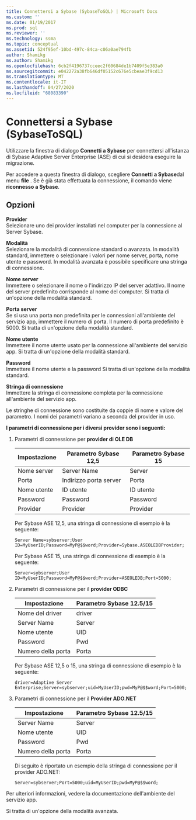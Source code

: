 ```yaml
---
title: Connettersi a Sybase (SybaseToSQL) | Microsoft Docs
ms.custom: ''
ms.date: 01/19/2017
ms.prod: sql
ms.reviewer: ''
ms.technology: ssma
ms.topic: conceptual
ms.assetid: 524f95ef-10bd-497c-84ca-c06a0ae794fb
author: Shamikg
ms.author: Shamikg
ms.openlocfilehash: 6cb2f4196737cceec2f60684de1b7409f5e383a0
ms.sourcegitcommit: e042272a38fb646df05152c676e5cbeae3f9cd13
ms.translationtype: MT
ms.contentlocale: it-IT
ms.lasthandoff: 04/27/2020
ms.locfileid: "68083390"
---
```

# <a name="connect-to-sybase-sybasetosql"></a>Connettersi a Sybase (SybaseToSQL)
Utilizzare la finestra di dialogo **Connetti a Sybase** per connettersi all'istanza di Sybase Adaptive Server Enterprise (ASE) di cui si desidera eseguire la migrazione.  
  
Per accedere a questa finestra di dialogo, scegliere **Connetti a Sybase**dal menu **file** . Se è già stata effettuata la connessione, il comando viene **riconnesso a Sybase**.  
  
## <a name="options"></a>Opzioni  
**Provider**  
Selezionare uno dei provider installati nel computer per la connessione al Server Sybase.  
  
**Modalità**  
Selezionare la modalità di connessione standard o avanzata. In modalità standard, immettere o selezionare i valori per nome server, porta, nome utente e password. In modalità avanzata è possibile specificare una stringa di connessione.  
  
**Nome server**  
Immettere o selezionare il nome o l'indirizzo IP del server adattivo. Il nome del server predefinito corrisponde al nome del computer. Si tratta di un'opzione della modalità standard.  
  
**Porta server**  
Se si usa una porta non predefinita per le connessioni all'ambiente del servizio app, immettere il numero di porta. Il numero di porta predefinito è 5000. Si tratta di un'opzione della modalità standard.  
  
**Nome utente**  
Immettere il nome utente usato per la connessione all'ambiente del servizio app. Si tratta di un'opzione della modalità standard.  
  
**Password**  
Immettere il nome utente e la password Si tratta di un'opzione della modalità standard.  
  
**Stringa di connessione**  
Immettere la stringa di connessione completa per la connessione all'ambiente del servizio app.  
  
Le stringhe di connessione sono costituite da coppie di nome e valore del parametro. I nomi dei parametri variano a seconda del provider in uso.  
  
**I parametri di connessione per i diversi provider sono i seguenti:**  
  
1.  Parametri di connessione per **provider di OLE DB**  
  
    |Impostazione|Parametro Sybase 12,5|Parametro Sybase 15|  
    |-----------|-------------------------|-----------------------|  
    |Nome server|Server Name|Server|  
    |Porta|Indirizzo porta server|Porta|  
    |Nome utente|ID utente|ID utente|  
    |Password|Password|Password|  
    |Provider|Provider|Provider|  
  
    Per Sybase ASE 12,5, una stringa di connessione di esempio è la seguente:  
  
    `Server Name=sybserver;User ID=MyUserID;Password=MyP@$$word;Provider=Sybase.ASEOLEDBProvider;`  
  
    Per Sybase ASE 15, una stringa di connessione di esempio è la seguente:  
  
    `Server=sybserver;User ID=MyUserID;Password=MyP@$$word;Provider=ASEOLEDB;Port=5000;`  
  
2.  Parametri di connessione per il **provider ODBC**  
  
    |Impostazione|Parametro Sybase 12.5/15|  
    |-----------|-----------------------------|  
    |Nome del driver|driver|  
    |Server Name|Server|  
    |Nome utente|UID|  
    |Password|Pwd|  
    |Numero della porta|Porta|  
  
    Per Sybase ASE 12,5 o 15, una stringa di connessione di esempio è la seguente:  
  
    `driver=Adaptive Server Enterprise;Server=sybserver;uid=MyUserID;pwd=MyP@$$word;Port=5000;`  
  
3.  Parametri di connessione per il **Provider ADO.NET**  
  
    |Impostazione|Parametro Sybase 12.5/15|  
    |-----------|-----------------------------|  
    |Server Name|Server|  
    |Nome utente|UID|  
    |Password|Pwd|  
    |Numero della porta|Porta|  
  
    Di seguito è riportato un esempio della stringa di connessione per il provider ADO.NET:  
  
    `Server=sybserver;Port=5000;uid=MyUserID;pwd=MyP@$$word;`  
  
Per ulteriori informazioni, vedere la documentazione dell'ambiente del servizio app.  
  
Si tratta di un'opzione della modalità avanzata.  
  
